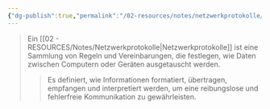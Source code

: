 ```yaml
---
{"dg-publish":true,"permalink":"/02-resources/notes/netzwerkprotokolle/","tags":["netzwerk/protocol"],"updated":"2025-04-07T15:50:32.038+02:00"}
---
```


>Ein [[02 - RESOURCES/Notes/Netzwerkprotokolle\|Netzwerkprotokolle]] ist eine Sammlung von Regeln und Vereinbarungen, die festlegen, wie Daten zwischen Computern oder Geräten ausgetauscht werden.
>>Es definiert, wie Informationen formatiert, übertragen, empfangen und interpretiert werden, um eine reibungslose und fehlerfreie Kommunikation zu gewährleisten.
